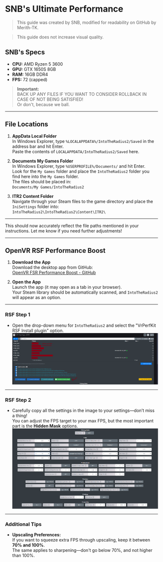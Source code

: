 # SNB's Ultimate Performance

> This guide was created by SNB, modified for readability on GitHub by Merith-TK.

> This guide does not increase visual quality.

## SNB's Specs

- **CPU:** AMD Ryzen 5 3600
- **GPU:** GTX 1650S 8GB
- **RAM:** 16GB DDR4
- **FPS:** 72 (capped)

> **Important:**  
> BACK UP ANY FILES IF YOU WANT TO CONSIDER ROLLBACK IN CASE OF NOT BEING SATISFIED!  
> Or don't, because we ball.

---

## File Locations

1. **AppData Local Folder**  
   In Windows Explorer, type `%LOCALAPPDATA%/IntoTheRadius2/Saved` in the address bar and hit Enter.  
   Paste the contents of `LOCALAPPDATA/IntoTheRadius2/Saved` here.

2. **Documents My Games Folder**  
   In Windows Explorer, type `%USERPROFILE%/Documents/` and hit Enter.  
   Look for the `My Games` folder and place the `IntoTheRadius2` folder you find here into the `My Games` folder.  
   The files should be placed in:  
   `Documents/My Games/IntoTheRadius2`

3. **ITR2 Content Folder**  
   Navigate through your Steam files to the game directory and place the `IniSettings` folder into:  
   `IntoTheRadius2\IntoTheRadius2\Content\ITR2\`  

---

This should now accurately reflect the file paths mentioned in your instructions. Let me know if you need further adjustments!

---

## OpenVR RSF Performance Boost

1. **Download the App**  
   Download the desktop app from GitHub:  
   [OpenVR FSR Performance Boost - GitHub](https://github.com/tappi287/openvr_fsr_app/releases/tag/0.9.9)

2. **Open the App**  
   Launch the app (it may open as a tab in your browser).  
   Your Steam library should be automatically scanned, and `IntoTheRadius2` will appear as an option.

---

### RSF Step 1

- Open the drop-down menu for `IntoTheRadius2` and select the "VrPerfKit RSF Install plugin" option.
![RSF Step 1](.assets/rsf-step-1.png)

---

### RSF Step 2

- Carefully copy all the settings in the image to your settings—don’t miss a thing!  
  You can adjust the FPS target to your max FPS, but the most
  important part is the **Hidden Mask** options.
  ![RSF Step 2](.assets/rsf-step-2.png)

---

### Additional Tips

- **Upscaling Preferences:**  
  If you want to squeeze extra FPS through upscaling, keep it between **70% and 100%**.  
  The same applies to sharpening—don't go below 70%, and not higher than 100%.

